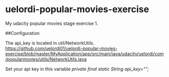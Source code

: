 # uelordi-popular-movies-exercise
My udacity popular movies stage exercise 1.

##Configuration

The api_key is located in util/NetworkUtils.
https://github.com/uelordi01/uelordi-popular-movies-exercise/blob/master/MyApplication/app/src/main/java/udacity/uelordi/com/popularmovies/utils/NetworkUtils.java


Set your api key in this variable 
_private final static String api_key="";_

